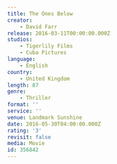 ```yaml
---
title: The Ones Below
creator:
    - David Farr
release: 2016-03-11T00:00:00.000Z
studios:
    - Tigerlily Films
    - Cuba Pictures
language:
    - English
country:
    - United Kingdom
length: 87
genre:
    - Thriller
format: ''
service: ''
venue: Landmark Sunshine
date: 2016-05-30T04:00:00.000Z
rating: '3'
revisit: false
media: Movie
id: 356842
---
```



